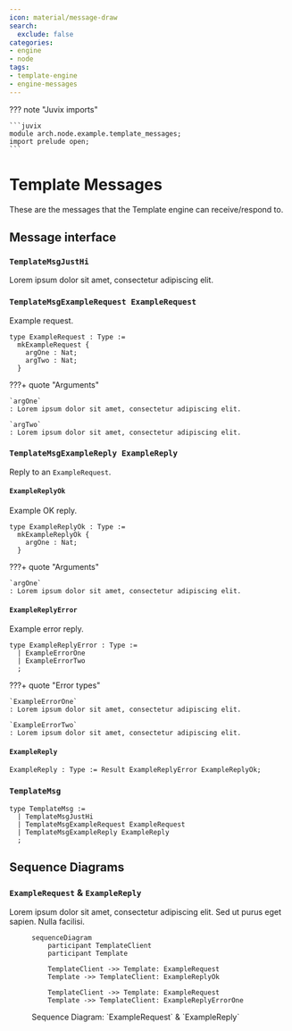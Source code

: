```yaml
---
icon: material/message-draw
search:
  exclude: false
categories:
- engine
- node
tags:
- template-engine
- engine-messages
---
```


??? note "Juvix imports"

    ```juvix
    module arch.node.example.template_messages;
    import prelude open;
    ```

# Template Messages

These are the messages that the Template engine can receive/respond to.

## Message interface

### `TemplateMsgJustHi`

Lorem ipsum dolor sit amet, consectetur adipiscing elit.

### `TemplateMsgExampleRequest ExampleRequest`

Example request.

<!-- --8<-- [start:ExampleRequest] -->
```juvix
type ExampleRequest : Type :=
  mkExampleRequest {
    argOne : Nat;
    argTwo : Nat;
  }
```
<!-- --8<-- [end:ExampleRequest] -->

???+ quote "Arguments"

    `argOne`
    : Lorem ipsum dolor sit amet, consectetur adipiscing elit.

    `argTwo`
    : Lorem ipsum dolor sit amet, consectetur adipiscing elit.

### `TemplateMsgExampleReply ExampleReply`

Reply to an `ExampleRequest`.

#### `ExampleReplyOk`

Example OK reply.

<!-- --8<-- [start:ExampleReplyOk] -->
```juvix
type ExampleReplyOk : Type :=
  mkExampleReplyOk {
    argOne : Nat;
  }
```
<!-- --8<-- [end:ExampleReplyOk] -->

???+ quote "Arguments"

    `argOne`
    : Lorem ipsum dolor sit amet, consectetur adipiscing elit.

#### `ExampleReplyError`

Example error reply.

<!-- --8<-- [start:ExampleReplyError] -->
```juvix
type ExampleReplyError : Type :=
  | ExampleErrorOne
  | ExampleErrorTwo
  ;
```
<!-- --8<-- [end:ExampleReplyError] -->

???+ quote "Error types"

    `ExampleErrorOne`
    : Lorem ipsum dolor sit amet, consectetur adipiscing elit.

    `ExampleErrorTwo`
    : Lorem ipsum dolor sit amet, consectetur adipiscing elit.

#### `ExampleReply`

<!-- --8<-- [start:ExampleReply] -->
```juvix
ExampleReply : Type := Result ExampleReplyError ExampleReplyOk;
```
<!-- --8<-- [end:ExampleReply] -->

### `TemplateMsg`

<!-- --8<-- [start:TemplateMsg] -->
```juvix
type TemplateMsg :=
  | TemplateMsgJustHi
  | TemplateMsgExampleRequest ExampleRequest
  | TemplateMsgExampleReply ExampleReply
  ;
```
<!-- --8<-- [end:TemplateMsg] -->

## Sequence Diagrams

### `ExampleRequest` & `ExampleReply`

Lorem ipsum dolor sit amet, consectetur adipiscing elit.
Sed ut purus eget sapien. Nulla facilisi.

<!-- --8<-- [start:message-sequence-diagram-ExampleRequest] -->
<figure markdown="span">

```mermaid
sequenceDiagram
    participant TemplateClient
    participant Template

    TemplateClient ->> Template: ExampleRequest
    Template ->> TemplateClient: ExampleReplyOk

    TemplateClient ->> Template: ExampleRequest
    Template ->> TemplateClient: ExampleReplyErrorOne
```

<figcaption markdown="span">
Sequence Diagram: `ExampleRequest` & `ExampleReply`
</figcaption>
</figure>
<!-- --8<-- [end:message-sequence-diagram-ExampleRequest] -->

